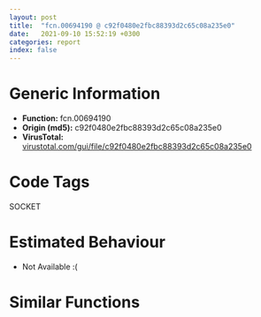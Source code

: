 ```yaml
---
layout: post
title:  "fcn.00694190 @ c92f0480e2fbc88393d2c65c08a235e0"
date:   2021-09-10 15:52:19 +0300
categories: report
index: false
---
```


# Generic Information
- **Function:** fcn.00694190
- **Origin (md5):** c92f0480e2fbc88393d2c65c08a235e0
- **VirusTotal:** [virustotal.com/gui/file/c92f0480e2fbc88393d2c65c08a235e0][virustotal_ref]

# Code Tags
<span class="tag" id="SOCKET">SOCKET</span>


# Estimated Behaviour
<ul><li class="bhv-desc" id="na">Not Available :(</li></ul>

# Similar Functions
<script type="text/javascript" src="https://www.gstatic.com/charts/loader.js"></script>
<script type="text/javascript">

    google.charts.load('current', {'packages':['corechart']});
    google.charts.setOnLoadCallback(drawChart);

    function drawChart() {
    var data = new google.visualization.DataTable();
        data.addColumn('number', 'X');
        data.addColumn('number', 'Y');
        data.addColumn({type: 'string', role: 'tooltip', 'p': {'html': true}});
        data.addColumn({'type': 'string', 'role': 'style'});
        
        data.addRows([
    [0, 0, '<b><a href="/report/fcn.00694190@c92f0480e2fbc88393d2c65c08a235e0">fcn.00694190</a><br>@c92f0480e2fbc88393d2c65c08a235e0</b><br>', 'point { fill-color: #e0440e; }'],

        ]);

    var options = {
        title: 'Similarity Plot',
        legend: 'none',
        colors: ['#dedbd9', '#e6693e', '#ec8f6e', '#f3b49f', '#f6c7b6'],
        tooltip: {isHtml: true, trigger: 'both'},
        explorer: {
        actions: ["dragToZoom", "rightClickToReset"],
        },
        chartArea: {
        width: '80%',
        height: '80%'
        },
        width: '100%',
        height: '100%'
    };

    var chart = new google.visualization.ScatterChart(document.getElementById('chart_div'));

    chart.draw(data, options);
    }
    
</script>


<div id="chart_div" style="width: 100%px; height: 100%;"></div>

# Disassembled Code
{% highlight nasm %}

push edi
push esi
push ebx
sub esp, 0x10
mov ebx, dword[esp+0x20]
cmp byte[ebx+0xd4], 0
jne case.0x6941ba.0
cmp dword[ebx+0xa4], 0x15
ja case.default.0x6941ba
mov eax, dword[ebx+0xa4]
jmp dword[eax*4+0x7b8b24]
mov eax, dword[ebx+0x80]
mov edx, 0x19
mov dword[esp], ebx
sub edx, eax
add eax, str.HTTP_1.1_100_Continue_r_n_r_n
mov dword[esp+8], edx
mov dword[esp+4], eax
call dword[ebx+0xcc]
test eax, eax
js 0x694560
mov ecx, dword[ebx+0x8c]
add dword[ebx+0x80], eax
test ecx, ecx
je case.0x6941ba.0
cmp byte[ebx+0xd4], 0
jne case.0x6941ba.0
mov esi, dword[ebx+0x10]
call fcn.0069e6e0
mov dword[ebx+0x88], eax
test byte[esi+0xdc], 4
jne case.0x6941ba.0
mov eax, dword[esi+0xd4]
cmp dword[ebx+0x8c], eax
jne case.0x6941ba.0
lea edi, [esi+0x9c]
mov dword[esp], edi
call dword[sym.imp.KERNEL32.dll_EnterCriticalSection]
push edx
mov eax, dword[ebx+0xc]
test eax, eax
je 0x6948c8
mov edx, dword[ebx+8]
mov dword[eax+8], edx
mov eax, dword[ebx+8]
mov edx, dword[ebx+0xc]
test eax, eax
je 0x6948c0
mov dword[eax+0xc], edx
mov dword[ebx+8], 0
mov dword[ebx+0xc], 0
mov eax, dword[esi+0x20]
mov dword[ebx+8], eax
cmp dword[esi+0x24], 0
je 0x6948b8
mov eax, dword[esi+0x20]
mov dword[eax+0xc], ebx
mov dword[esi+0x20], ebx
mov dword[esp], edi
call dword[sym.imp.KERNEL32.dll_LeaveCriticalSection]
push eax
add esp, 0x10
pop ebx
pop esi
pop edi
ret
mov dword[esp+4], str.Internal_error_n
mov eax, dword[ebx+0x10]
mov dword[esp], eax
call fcn.0069df20
mov esi, dword[ebx+0x10]
mov dword[ebx+0xa4], 0x13
mov dword[ebx+0xa8], 3
mov edi, dword[ebx+0x1c]
test byte[esi+0xdd], 0x10
je 0x694540
test edi, edi
je 0x6942ed
mov dword[ebx+0x1c], 0
mov dword[esp], edi
call sym.xmrig.exe_MHD_destroy_response
mov eax, dword[esi+0x38]
test eax, eax
je 0x694318
cmp byte[ebx+0x94], 0
je 0x694318
lea edx, [ebx+0x24]
mov dword[esp+0xc], 1
mov dword[esp+4], ebx
mov dword[esp+8], edx
mov edx, dword[esi+0x3c]
mov dword[esp], edx
call eax
mov byte[ebx+0x94], 0
add esp, 0x10
pop ebx
pop esi
pop edi
ret
mov eax, dword[ebx+0x64]
mov edx, dword[ebx+0x68]
sub edx, eax
mov dword[esp+8], edx
add eax, dword[ebx+0x40]
mov dword[esp], ebx
mov dword[esp+4], eax
call dword[ebx+0xcc]
test eax, eax
jns 0x694630
cmp eax, 0xfffff3ff
je case.0x6941ba.0
mov dword[esp+4], str.Connection_was_closed_while_sending_response_headers._n
mov eax, dword[ebx+0x10]
mov dword[esp], eax
call fcn.0069df20
jmp 0x6942b3
mov eax, dword[ebx+0x64]
mov edx, dword[ebx+0x68]
sub edx, eax
mov dword[esp+8], edx
add eax, dword[ebx+0x40]
mov dword[esp], ebx
mov dword[esp+4], eax
call dword[ebx+0xcc]
test eax, eax
jns 0x6945e0
cmp eax, 0xfffff3ff
je case.0x6941ba.0
mov dword[esp+4], str.Connection_was_closed_while_sending_response_body._n
mov eax, dword[ebx+0x10]
mov dword[esp], eax
call fcn.0069df20
jmp 0x6942b3
mov esi, dword[ebx+0x1c]
mov edx, dword[ebx+0x7c]
mov eax, dword[ebx+0x78]
mov ecx, dword[esi+0x3c]
mov edi, dword[esi+0x38]
cmp edx, ecx
ja 0x6945c0
jb 0x6943f1
cmp eax, edi
jae 0x6945c0
mov eax, dword[esi+0xc]
test eax, eax
je 0x694407
lea eax, [esi+0x1c]
mov dword[esp], eax
call dword[sym.imp.KERNEL32.dll_EnterCriticalSection]
sub esp, 4
mov eax, ebx
call fcn.00693800
cmp eax, 1
jne case.0x6941ba.0
mov eax, dword[ebx+0x78]
sub eax, dword[esi+0x40]
mov edx, dword[ebx+0x7c]
sbb edx, dword[esi+0x44]
cmp edx, 0
ja 0x69492f
mov edx, dword[esi+0x50]
sub edx, eax
mov dword[esp+8], edx
add eax, dword[esi+4]
mov dword[esp], ebx
mov dword[esp+4], eax
call dword[ebx+0xcc]
mov edi, eax
mov eax, dword[esi+0xc]
test eax, eax
je 0x69445d
add esi, 0x1c
mov dword[esp], esi
call dword[sym.imp.KERNEL32.dll_LeaveCriticalSection]
sub esp, 4
test edi, edi
jns 0x69458a
cmp edi, 0xfffff3ff
je case.0x6941ba.0
mov eax, dword[ebx+0x30]
mov dword[esp+4], str.Failed_to_send_data_in_request_for_`_s_._n_
mov dword[esp+8], eax
jmp 0x69457a
mov eax, dword[ebx+0x64]
mov edx, dword[ebx+0x68]
sub edx, eax
mov dword[esp+8], edx
add eax, dword[ebx+0x40]
mov dword[esp], ebx
mov dword[esp+4], eax
call dword[ebx+0xcc]
test eax, eax
js 0x6943a4
add dword[ebx+0x64], eax
mov eax, dword[ebx+0x8c]
test eax, eax
je 0x6944c3
cmp byte[ebx+0xd4], 0
je 0x694715
cmp dword[ebx+0xa4], 0xe
jne case.0x6941ba.0
mov edx, dword[ebx+0x1c]
mov ecx, dword[ebx+0x64]
mov eax, dword[edx+0x38]
mov edx, dword[edx+0x3c]
xor eax, dword[ebx+0x78]
xor edx, dword[ebx+0x7c]
or edx, eax
sete al
movzx eax, al
add eax, 0xf
cmp dword[ebx+0x68], ecx
jne case.0x6941ba.0
mov dword[ebx+0x68], 0
mov dword[ebx+0x64], 0
mov dword[ebx+0xa4], eax
mov dword[esp+0xc], 0
mov eax, dword[ebx+0x60]
mov dword[esp+8], eax
mov eax, dword[ebx+0x40]
mov dword[esp+4], eax
mov eax, dword[ebx+0x20]
mov dword[esp], eax
call fcn.0069e4d0
mov dword[ebx+0x40], 0
mov dword[ebx+0x60], 0
jmp case.0x6941ba.0
mov dword[esp+4], 1
mov eax, dword[ebx+0x98]
mov dword[esp], eax
call dword[sym.imp.WS2_32.dll_shutdown]
sub esp, 8
jmp 0x6942da
cmp eax, 0xfffff3ff
je case.0x6941ba.0
mov eax, dword[ebx+0x30]
mov dword[esp+4], str.Failed_to_send_data_in_request_for__s._n_
mov dword[esp+8], eax
mov eax, dword[ebx+0x10]
mov dword[esp], eax
call fcn.0069df20
jmp 0x6942b3
mov eax, edi
mov ecx, dword[ebx+0x8c]
cdq
add eax, dword[ebx+0x78]
adc edx, dword[ebx+0x7c]
test ecx, ecx
mov dword[ebx+0x78], eax
mov dword[ebx+0x7c], edx
je 0x6945b0
cmp byte[ebx+0xd4], 0
je 0x694837
mov ecx, dword[ebx+0x1c]
mov edi, dword[ecx+0x38]
mov ecx, dword[ecx+0x3c]
lea esi, [esi]
xor edi, eax
xor ecx, edx
or ecx, edi
jne case.0x6941ba.0
mov dword[ebx+0xa4], 0x12
jmp case.0x6941ba.0
mov ecx, dword[ebx+0x8c]
add dword[ebx+0x64], eax
test ecx, ecx
je 0x6945fa
cmp byte[ebx+0xd4], 0
je 0x694680
cmp dword[ebx+0xa4], 0x11
jne case.0x6941ba.0
mov eax, dword[ebx+0x64]
cmp dword[ebx+0x68], eax
jne case.0x6941ba.0
mov dword[ebx+0x68], 0
mov dword[ebx+0x64], 0
mov dword[ebx+0xa4], 0x12
jmp 0x69450a
add dword[ebx+0x64], eax
mov eax, dword[ebx+0x8c]
test eax, eax
je 0x69464a
cmp byte[ebx+0xd4], 0
je 0x6947aa
cmp dword[ebx+0xa4], 0xa
jne case.0x6941ba.0
mov eax, dword[ebx+0x64]
cmp dword[ebx+0x68], eax
jne case.0x6941ba.0
mov dword[ebx+0x68], 0
mov dword[ebx+0x64], 0
mov dword[ebx+0xa4], 0xb
jmp 0x69450a
mov esi, dword[ebx+0x10]
call fcn.0069e6e0
mov dword[ebx+0x88], eax
test byte[esi+0xdc], 4
jne 0x6945fa
mov eax, dword[esi+0xd4]
cmp dword[ebx+0x8c], eax
jne 0x6945fa
lea edi, [esi+0x9c]
mov dword[esp], edi
call dword[sym.imp.KERNEL32.dll_EnterCriticalSection]
push edx
mov eax, dword[ebx+0xc]
test eax, eax
je 0x694892
mov edx, dword[ebx+8]
mov dword[eax+8], edx
mov eax, dword[ebx+8]
test eax, eax
je 0x694887
mov edx, dword[ebx+0xc]
mov dword[eax+0xc], edx
mov dword[ebx+8], 0
mov dword[ebx+0xc], 0
mov eax, dword[esi+0x20]
mov dword[ebx+8], eax
cmp dword[esi+0x24], 0
je 0x69487f
mov eax, dword[esi+0x20]
mov dword[eax+0xc], ebx
mov dword[esi+0x20], ebx
mov dword[esp], edi
call dword[sym.imp.KERNEL32.dll_LeaveCriticalSection]
push eax
jmp 0x6945fa
mov esi, dword[ebx+0x10]
call fcn.0069e6e0
mov dword[ebx+0x88], eax
test byte[esi+0xdc], 4
jne 0x6944c3
mov eax, dword[esi+0xd4]
cmp dword[ebx+0x8c], eax
jne 0x6944c3
lea edi, [esi+0x9c]
mov dword[esp], edi
call dword[sym.imp.KERNEL32.dll_EnterCriticalSection]
push eax
mov eax, dword[ebx+0xc]
test eax, eax
je 0x6948ad
mov edx, dword[ebx+8]
mov dword[eax+8], edx
mov eax, dword[ebx+8]
mov edx, dword[ebx+0xc]
test eax, eax
je 0x6948a5
mov dword[eax+0xc], edx
mov dword[ebx+8], 0
mov dword[ebx+0xc], 0
mov eax, dword[esi+0x20]
mov dword[ebx+8], eax
cmp dword[esi+0x24], 0
je 0x69489d
mov eax, dword[esi+0x20]
mov dword[eax+0xc], ebx
mov dword[esi+0x20], ebx
mov dword[esp], edi
call dword[sym.imp.KERNEL32.dll_LeaveCriticalSection]
push esi
jmp 0x6944c3
mov esi, dword[ebx+0x10]
call fcn.0069e6e0
mov dword[ebx+0x88], eax
test byte[esi+0xdc], 4
jne 0x69464a
mov eax, dword[esi+0xd4]
cmp dword[ebx+0x8c], eax
jne 0x69464a
lea edi, [esi+0x9c]
mov dword[esp], edi
call dword[sym.imp.KERNEL32.dll_EnterCriticalSection]
push eax
mov eax, dword[ebx+0xc]
test eax, eax
je 0x694874
mov edx, dword[ebx+8]
mov dword[eax+8], edx
mov eax, dword[ebx+8]
test eax, eax
je 0x69486c
mov edx, dword[ebx+0xc]
mov dword[eax+0xc], edx
mov dword[ebx+8], 0
mov dword[ebx+0xc], 0
mov eax, dword[esi+0x20]
mov dword[ebx+8], eax
cmp dword[esi+0x24], 0
je 0x694867
mov eax, dword[esi+0x20]
mov dword[eax+0xc], ebx
mov dword[esi+0x20], ebx
mov dword[esp], edi
call dword[sym.imp.KERNEL32.dll_LeaveCriticalSection]
push eax
jmp 0x69464a
mov esi, dword[ebx+0x10]
call fcn.0069e6e0
mov dword[ebx+0x88], eax
test byte[esi+0xdc], 4
jne 0x69485c
mov eax, dword[esi+0xd4]
cmp dword[ebx+0x8c], eax
je 0x6948d3
mov eax, dword[ebx+0x78]
mov edx, dword[ebx+0x7c]
jmp 0x6945b0
mov dword[esi+0x24], ebx
jmp 0x694825
mov eax, dword[ebx+0xc]
mov dword[esi+0x24], eax
jmp 0x694805
mov eax, dword[ebx+8]
mov dword[esi+0x20], eax
jmp 0x6947f8
mov dword[esi+0x24], ebx
jmp 0x694703
mov eax, dword[ebx+0xc]
mov dword[esi+0x24], eax
jmp 0x6946df
mov eax, dword[ebx+8]
mov dword[esi+0x20], eax
jmp 0x6946ce
mov dword[esi+0x24], ebx
jmp 0x694798
mov dword[esi+0x24], edx
jmp 0x694774
mov eax, dword[ebx+8]
mov dword[esi+0x20], eax
jmp 0x694763
mov dword[esi+0x24], ebx
jmp 0x694288
mov dword[esi+0x24], edx
jmp 0x694264
mov eax, dword[ebx+8]
mov dword[esi+0x20], eax
jmp 0x694253
lea edi, [esi+0x9c]
mov dword[esp], edi
call dword[sym.imp.KERNEL32.dll_EnterCriticalSection]
push eax
mov eax, dword[ebx+0xc]
test eax, eax
je 0x69495f
mov edx, dword[ebx+8]
mov dword[eax+8], edx
mov eax, dword[ebx+8]
mov edx, dword[ebx+0xc]
test eax, eax
je 0x69495a
mov dword[eax+0xc], edx
mov dword[ebx+8], 0
mov dword[ebx+0xc], 0
mov eax, dword[esi+0x20]
mov dword[ebx+8], eax
cmp dword[esi+0x24], 0
je 0x694955
mov eax, dword[esi+0x20]
mov dword[eax+0xc], ebx
mov dword[esi+0x20], ebx
mov dword[esp], edi
call dword[sym.imp.KERNEL32.dll_LeaveCriticalSection]
push eax
jmp 0x69485c
mov eax, dword[0x83a8a0]
mov dword[esp+0xc], str.Data_offset_exceeds_limit_
mov dword[esp+8], 0xbe4
mov dword[esp+4], str.T:_Bin-prep_mhd_src_libmicrohttpd-0.9.58_src_microhttpd_connection.c_
mov dword[esp], eax
call dword[0x83a8a4]
mov dword[esi+0x24], ebx
jmp 0x69491d
mov dword[esi+0x24], edx
jmp 0x6948fd
mov eax, dword[ebx+8]
mov dword[esi+0x20], eax
jmp 0x6948f0

{% endhighlight %}

[virustotal_ref]: https://www.virustotal.com/gui/file/c92f0480e2fbc88393d2c65c08a235e0